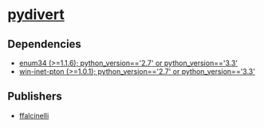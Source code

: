 # [pydivert](https://pypi.org/project/pydivert)

## Dependencies
- [enum34 (>=1.1.6); python_version=='2.7' or python_version=='3.3'](packages/e/enum34.md)
- [win-inet-pton (>=1.0.1); python_version=='2.7' or python_version=='3.3'](packages/w/win-inet-pton.md)



## Publishers
- [ffalcinelli](https://pypi.org/user/ffalcinelli)


